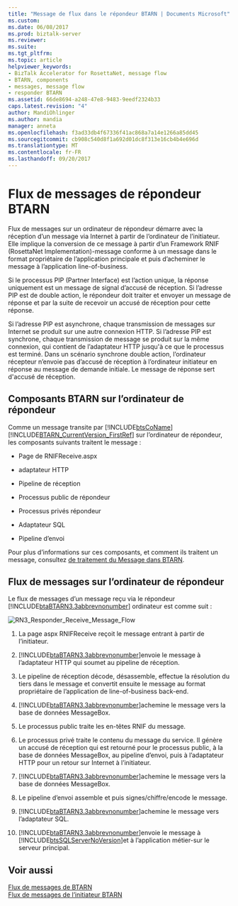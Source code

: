 ```yaml
---
title: "Message de flux dans le répondeur BTARN | Documents Microsoft"
ms.custom: 
ms.date: 06/08/2017
ms.prod: biztalk-server
ms.reviewer: 
ms.suite: 
ms.tgt_pltfrm: 
ms.topic: article
helpviewer_keywords:
- BizTalk Accelerator for RosettaNet, message flow
- BTARN, components
- messages, message flow
- responder BTARN
ms.assetid: 66de8694-a248-47e8-9483-9eedf2324b33
caps.latest.revision: "4"
author: MandiOhlinger
ms.author: mandia
manager: anneta
ms.openlocfilehash: f3ad33db4f67336f41ac868a7a14e1266a85dd45
ms.sourcegitcommit: cb908c540d8f1a692d01dc8f313e16cb4b4e696d
ms.translationtype: MT
ms.contentlocale: fr-FR
ms.lasthandoff: 09/20/2017
---
```

# <a name="message-flow-in-the-responder-btarn"></a>Flux de messages de répondeur BTARN
Flux de messages sur un ordinateur de répondeur démarre avec la réception d’un message via Internet à partir de l’ordinateur de l’initiateur. Elle implique la conversion de ce message à partir d’un Framework RNIF (RosettaNet Implementation)-message conforme à un message dans le format propriétaire de l’application principale et puis d’acheminer le message à l’application line-of-business.  
  
 Si le processus PIP (Partner Interface) est l’action unique, la réponse uniquement est un message de signal d’accusé de réception. Si l’adresse PIP est de double action, le répondeur doit traiter et envoyer un message de réponse et par la suite de recevoir un accusé de réception pour cette réponse.  
  
 Si l’adresse PIP est asynchrone, chaque transmission de messages sur Internet se produit sur une autre connexion HTTP. Si l’adresse PIP est synchrone, chaque transmission de message se produit sur la même connexion, qui contient de l’adaptateur HTTP jusqu'à ce que le processus est terminé. Dans un scénario synchrone double action, l’ordinateur récepteur n’envoie pas d’accusé de réception à l’ordinateur initiateur en réponse au message de demande initiale. Le message de réponse sert d'accusé de réception.  
  
## <a name="btarn-components-on-the-responder-computer"></a>Composants BTARN sur l’ordinateur de répondeur  
 Comme un message transite par [!INCLUDE[btsCoName](../../includes/btsconame-md.md)] [!INCLUDE[BTARN_CurrentVersion_FirstRef](../../includes/btarn-currentversion-firstref-md.md)] sur l’ordinateur de répondeur, les composants suivants traitent le message :  
  
-   Page de RNIFReceive.aspx  
  
-   adaptateur HTTP  
  
-   Pipeline de réception  
  
-   Processus public de répondeur  
  
-   Processus privés répondeur  
  
-   Adaptateur SQL  
  
-   Pipeline d’envoi  
  
 Pour plus d’informations sur ces composants, et comment ils traitent un message, consultez [de traitement du Message dans BTARN](../../adapters-and-accelerators/accelerator-rosettanet/message-processing-in-btarn.md).  
  
## <a name="message-flow-on-the-responder-computer"></a>Flux de messages sur l’ordinateur de répondeur  
 Le flux de messages d’un message reçu via le répondeur [!INCLUDE[btaBTARN3.3abbrevnonumber](../../includes/btabtarn3-3abbrevnonumber-md.md)] ordinateur est comme suit :  
  
 ![](../../adapters-and-accelerators/accelerator-rosettanet/media/rn3-responder-receive-message-flow.gif "RN3_Responder_Receive_Message_Flow")  
  
1.  La page aspx RNIFReceive reçoit le message entrant à partir de l’initiateur.  
  
2.  [!INCLUDE[btaBTARN3.3abbrevnonumber](../../includes/btabtarn3-3abbrevnonumber-md.md)]envoie le message à l’adaptateur HTTP qui soumet au pipeline de réception.  
  
3.  Le pipeline de réception décode, désassemble, effectue la résolution du tiers dans le message et convertit ensuite le message au format propriétaire de l’application de line-of-business back-end.  
  
4.  [!INCLUDE[btaBTARN3.3abbrevnonumber](../../includes/btabtarn3-3abbrevnonumber-md.md)]achemine le message vers la base de données MessageBox.  
  
5.  Le processus public traite les en-têtes RNIF du message.  
  
6.  Le processus privé traite le contenu du message du service. Il génère un accusé de réception qui est retourné pour le processus public, à la base de données MessageBox, au pipeline d’envoi, puis à l’adaptateur HTTP pour un retour sur Internet à l’initiateur.  
  
7.  [!INCLUDE[btaBTARN3.3abbrevnonumber](../../includes/btabtarn3-3abbrevnonumber-md.md)]achemine le message vers la base de données MessageBox.  
  
8.  Le pipeline d’envoi assemble et puis signes/chiffre/encode le message.  
  
9. [!INCLUDE[btaBTARN3.3abbrevnonumber](../../includes/btabtarn3-3abbrevnonumber-md.md)]achemine le message vers l’adaptateur SQL.  
  
10. [!INCLUDE[btaBTARN3.3abbrevnonumber](../../includes/btabtarn3-3abbrevnonumber-md.md)]envoie le message à [!INCLUDE[btsSQLServerNoVersion](../../includes/btssqlservernoversion-md.md)]et à l’application métier-sur le serveur principal.  
  
## <a name="see-also"></a>Voir aussi  
 [Flux de messages de BTARN](../../adapters-and-accelerators/accelerator-rosettanet/message-flow-in-btarn.md)   
 [Flux de messages de l’initiateur BTARN](../../adapters-and-accelerators/accelerator-rosettanet/message-flow-in-the-initiator-btarn.md)